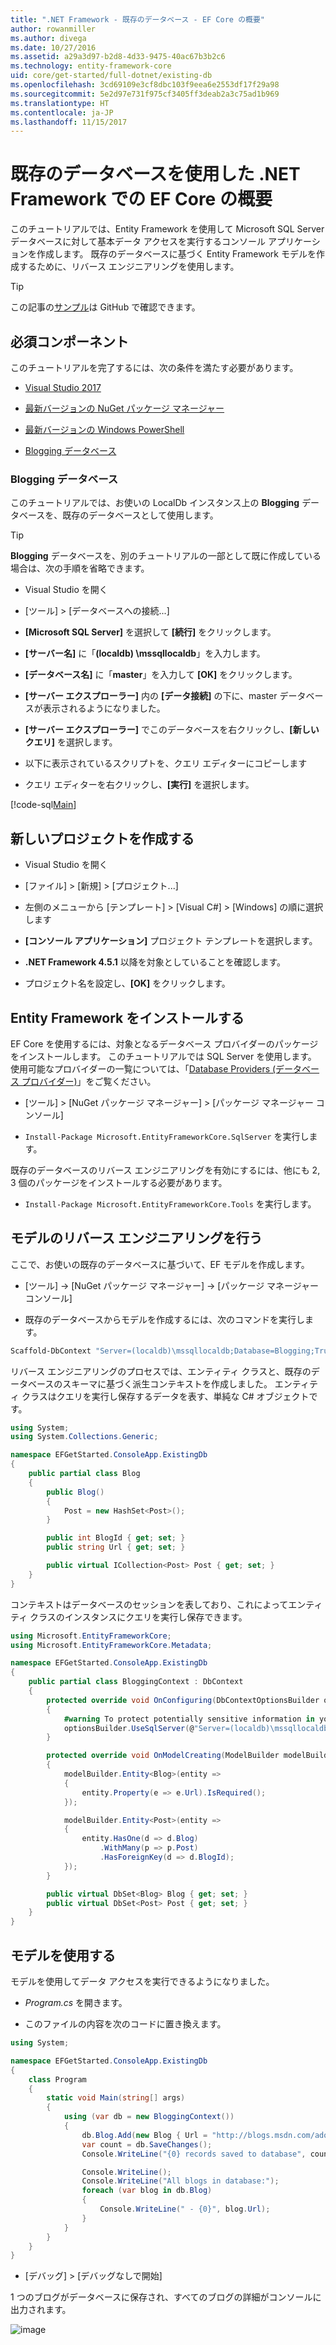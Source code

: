```yaml
---
title: ".NET Framework - 既存のデータベース - EF Core の概要"
author: rowanmiller
ms.author: divega
ms.date: 10/27/2016
ms.assetid: a29a3d97-b2d8-4d33-9475-40ac67b3b2c6
ms.technology: entity-framework-core
uid: core/get-started/full-dotnet/existing-db
ms.openlocfilehash: 3cd69109e3cf8dbc103f9eea6e2553df17f29a98
ms.sourcegitcommit: 5e2d97e731f975cf3405ff3deab2a3c75ad1b969
ms.translationtype: HT
ms.contentlocale: ja-JP
ms.lasthandoff: 11/15/2017
---
```

# <a name="getting-started-with-ef-core-on-net-framework-with-an-existing-database"></a>既存のデータベースを使用した .NET Framework での EF Core の概要

このチュートリアルでは、Entity Framework を使用して Microsoft SQL Server データベースに対して基本データ アクセスを実行するコンソール アプリケーションを作成します。 既存のデータベースに基づく Entity Framework モデルを作成するために、リバース エンジニアリングを使用します。

> [!TIP]  
> この記事の[サンプル](https://github.com/aspnet/EntityFramework.Docs/tree/master/samples/core/GetStarted/FullNet/ConsoleApp.ExistingDb)は GitHub で確認できます。

## <a name="prerequisites"></a>必須コンポーネント

このチュートリアルを完了するには、次の条件を満たす必要があります。

* [Visual Studio 2017](https://www.visualstudio.com/downloads/)

* [最新バージョンの NuGet パッケージ マネージャー](https://dist.nuget.org/index.html)

* [最新バージョンの Windows PowerShell](https://docs.microsoft.com/powershell/scripting/setup/installing-windows-powershell)

* [Blogging データベース](#blogging-database)

### <a name="blogging-database"></a>Blogging データベース

このチュートリアルでは、お使いの LocalDb インスタンス上の **Blogging** データベースを、既存のデータベースとして使用します。

> [!TIP]  
> **Blogging** データベースを、別のチュートリアルの一部として既に作成している場合は、次の手順を省略できます。

* Visual Studio を開く

* [ツール] > [データベースへの接続...]

* **[Microsoft SQL Server]** を選択して **[続行]** をクリックします。

* **[サーバー名]** に「**(localdb) \mssqllocaldb**」を入力します。

* **[データベース名]** に「**master**」を入力して **[OK]** をクリックします。

* **[サーバー エクスプローラー]** 内の **[データ接続]** の下に、master データベースが表示されるようになりました。

* **[サーバー エクスプローラー]** でこのデータベースを右クリックし、**[新しいクエリ]** を選択します。

* 以下に表示されているスクリプトを、クエリ エディターにコピーします

* クエリ エディターを右クリックし、**[実行]** を選択します。

[!code-sql[Main](../_shared/create-blogging-database-script.sql)]

## <a name="create-a-new-project"></a>新しいプロジェクトを作成する

* Visual Studio を開く

* [ファイル] > [新規] > [プロジェクト...]

* 左側のメニューから [テンプレート] > [Visual C#] > [Windows] の順に選択します

* **[コンソール アプリケーション]** プロジェクト テンプレートを選択します。

* **.NET Framework 4.5.1** 以降を対象としていることを確認します。

* プロジェクト名を設定し、**[OK]** をクリックします。

## <a name="install-entity-framework"></a>Entity Framework をインストールする

EF Core を使用するには、対象となるデータベース プロバイダーのパッケージをインストールします。 このチュートリアルでは SQL Server を使用します。 使用可能なプロバイダーの一覧については、「[Database Providers (データベース プロバイダー)](../../providers/index.md)」をご覧ください。

* [ツール] > [NuGet パッケージ マネージャー] > [パッケージ マネージャー コンソール]

* `Install-Package Microsoft.EntityFrameworkCore.SqlServer` を実行します。

既存のデータベースのリバース エンジニアリングを有効にするには、他にも 2, 3 個のパッケージをインストールする必要があります。

* `Install-Package Microsoft.EntityFrameworkCore.Tools` を実行します。

## <a name="reverse-engineer-your-model"></a>モデルのリバース エンジニアリングを行う

ここで、お使いの既存のデータベースに基づいて、EF モデルを作成します。

* [ツール] -> [NuGet パッケージ マネージャー] -> [パッケージ マネージャー コンソール]

* 既存のデータベースからモデルを作成するには、次のコマンドを実行します。

``` powershell
Scaffold-DbContext "Server=(localdb)\mssqllocaldb;Database=Blogging;Trusted_Connection=True;" Microsoft.EntityFrameworkCore.SqlServer
```

リバース エンジニアリングのプロセスでは、エンティティ クラスと、既存のデータベースのスキーマに基づく派生コンテキストを作成しました。 エンティティ クラスはクエリを実行し保存するデータを表す、単純な C# オブジェクトです。

<!-- [!code-csharp[Main](samples/core/GetStarted/FullNet/ConsoleApp.ExistingDb/Blog.cs)] -->
``` csharp
using System;
using System.Collections.Generic;

namespace EFGetStarted.ConsoleApp.ExistingDb
{
    public partial class Blog
    {
        public Blog()
        {
            Post = new HashSet<Post>();
        }

        public int BlogId { get; set; }
        public string Url { get; set; }

        public virtual ICollection<Post> Post { get; set; }
    }
}
```

コンテキストはデータベースのセッションを表しており、これによってエンティティ クラスのインスタンスにクエリを実行し保存できます。

<!-- [!code-csharp[Main](samples/core/GetStarted/FullNet/ConsoleApp.ExistingDb/BloggingContext.cs)] -->
``` csharp
using Microsoft.EntityFrameworkCore;
using Microsoft.EntityFrameworkCore.Metadata;

namespace EFGetStarted.ConsoleApp.ExistingDb
{
    public partial class BloggingContext : DbContext
    {
        protected override void OnConfiguring(DbContextOptionsBuilder optionsBuilder)
        {
            #warning To protect potentially sensitive information in your connection string, you should move it out of source code. See http://go.microsoft.com/fwlink/?LinkId=723263 for guidance on storing connection strings.
            optionsBuilder.UseSqlServer(@"Server=(localdb)\mssqllocaldb;Database=Blogging;Trusted_Connection=True;");
        }

        protected override void OnModelCreating(ModelBuilder modelBuilder)
        {
            modelBuilder.Entity<Blog>(entity =>
            {
                entity.Property(e => e.Url).IsRequired();
            });

            modelBuilder.Entity<Post>(entity =>
            {
                entity.HasOne(d => d.Blog)
                    .WithMany(p => p.Post)
                    .HasForeignKey(d => d.BlogId);
            });
        }

        public virtual DbSet<Blog> Blog { get; set; }
        public virtual DbSet<Post> Post { get; set; }
    }
}
```

## <a name="use-your-model"></a>モデルを使用する

モデルを使用してデータ アクセスを実行できるようになりました。

* *Program.cs* を開きます。

* このファイルの内容を次のコードに置き換えます。

<!-- [!code-csharp[Main](samples/core/GetStarted/FullNet/ConsoleApp.ExistingDb/Program.cs)] -->
``` csharp
using System;

namespace EFGetStarted.ConsoleApp.ExistingDb
{
    class Program
    {
        static void Main(string[] args)
        {
            using (var db = new BloggingContext())
            {
                db.Blog.Add(new Blog { Url = "http://blogs.msdn.com/adonet" });
                var count = db.SaveChanges();
                Console.WriteLine("{0} records saved to database", count);

                Console.WriteLine();
                Console.WriteLine("All blogs in database:");
                foreach (var blog in db.Blog)
                {
                    Console.WriteLine(" - {0}", blog.Url);
                }
            }
        }
    }
}
```

* [デバッグ] > [デバッグなしで開始]

1 つのブログがデータベースに保存され、すべてのブログの詳細がコンソールに出力されます。

![image](_static/output-existing-db.png)
